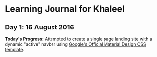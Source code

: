 # Learning Journal for Khaleel

## Day 1: 16 August 2016

**Today's Progress:** Attempted to create a single page landing site with a dynamic "active" navbar using [Google's Official Material Design CSS template](https://getmdl.io/started/).
